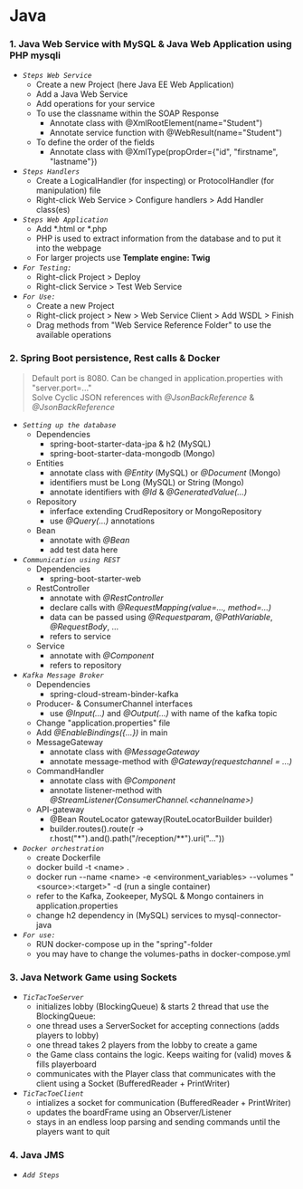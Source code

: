 # Java

### 1. Java Web Service with MySQL & Java Web Application using PHP mysqli

* *`Steps Web Service`*
  * Create a new Project (here Java EE Web Application)
  * Add a Java Web Service
  * Add operations for your service
  * To use the classname within the SOAP Response
      * Annotate class with @XmlRootElement(name="Student") 
      * Annotate service function with @WebResult(name="Student")
  * To define the order of the fields
      * Annotate class with @XmlType(propOrder={"id", "firstname", "lastname"})
* *`Steps Handlers`*
  * Create a LogicalHandler (for inspecting) or ProtocolHandler (for manipulation) file 
  * Right-click Web Service > Configure handlers > Add Handler class(es)
* *`Steps Web Application`*
  * Add *.html or *.php
  * PHP is used to extract information from the database and to put it into the webpage
  * For larger projects use **Template engine: Twig**
* *`For Testing:`* 
  * Right-click Project > Deploy
  * Right-click Service > Test Web Service
* *`For Use:`*
  * Create a new Project
  * Right-click project > New > Web Service Client > Add WSDL > Finish
  * Drag methods from "Web Service Reference Folder" to use the available operations
  
### 2. Spring Boot persistence, Rest calls & Docker

> Default port is 8080. Can be changed in application.properties with "server.port=..."  
> Solve Cyclic JSON references with *@JsonBackReference* & *@JsonBackReference*

* *`Setting up the database`*
  * Dependencies
    * spring-boot-starter-data-jpa & h2 (MySQL)
    * spring-boot-starter-data-mongodb (Mongo)
  * Entities
    * annotate class with *@Entity* (MySQL) or *@Document* (Mongo)
    * identifiers must be Long (MySQL) or String (Mongo)
    * annotate identifiers with *@Id* & *@GeneratedValue(...)*
  * Repository
    * inferface extending CrudRepository or MongoRepository
    * use *@Query(...)* annotations
  * Bean
      * annotate with *@Bean*
      * add test data here
* *`Communication using REST`*
  * Dependencies
    * spring-boot-starter-web
  * RestController
    * annotate with *@RestController*
    * declare calls with *@RequestMapping(value=..., method=...)*
    * data can be passed using *@Requestparam*, *@PathVariable*, *@RequestBody*, ...
    * refers to service
  * Service
    * annotate with *@Component*
    * refers to repository
* *`Kafka Message Broker`*
  * Dependencies
    * spring-cloud-stream-binder-kafka
  * Producer- & ConsumerChannel interfaces
    * use *@Input(...)* and *@Output(...)* with name of the kafka topic
  * Change "application.properties" file
  * Add *@EnableBindings({...})* in main
  * MessageGateway
    * annotate class with *@MessageGateway*
    * annotate message-method with *@Gateway(requestchannel = ...)*
  * CommandHandler
    * annotate class with *@Component*
    * annotate listener-method with *@StreamListener(ConsumerChannel.\<channelname\>)*
  * API-gateway
    * @Bean RouteLocator gateway(RouteLocatorBuilder builder)
    * builder.routes().route(r -> r.host("*").and().path("/reception/\*\*").uri("..."))
* *`Docker orchestration`*
  * create Dockerfile
  * docker build -t \<name\> .
  * docker run --name \<name\> -e \<environment_variables\> --volumes "\<source\>:\<target\>" -d (run a single container)
  * refer to the Kafka, Zookeeper, MySQL & Mongo containers in application.properties
  * change h2 dependency in (MySQL) services to mysql-connector-java
* *`For use:`*
  * RUN docker-compose up in the "spring"-folder
  * you may have to change the volumes-paths in docker-compose.yml 
    
### 3. Java Network Game using Sockets

* *`TicTacToeServer`*
    * initializes lobby (BlockingQueue) & starts 2 thread that use the BlockingQueue:
    * one thread uses a ServerSocket for accepting connections (adds players to lobby)
    * one thread takes 2 players from the lobby to create a game
    * the Game class contains the logic. Keeps waiting for (valid) moves & fills playerboard
    * communicates with the Player class that communicates with the client using a Socket (BufferedReader + PrintWriter)
 * *`TicTacToeClient`*
    * intializes a socket for communication (BufferedReader + PrintWriter)
    * updates the boardFrame using an Observer/Listener
    * stays in an endless loop parsing and sending commands until the players want to quit

### 4. Java JMS 

* *`Add Steps`*
